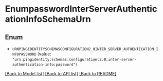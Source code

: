 # EnumpasswordInterServerAuthenticationInfoSchemaUrn

## Enum


* `URNPINGIDENTITYSCHEMASCONFIGURATION2_0INTER_SERVER_AUTHENTICATION_INFOPASSWORD` (value: `"urn:pingidentity:schemas:configuration:2.0:inter-server-authentication-info:password"`)


[[Back to Model list]](../README.md#documentation-for-models) [[Back to API list]](../README.md#documentation-for-api-endpoints) [[Back to README]](../README.md)


